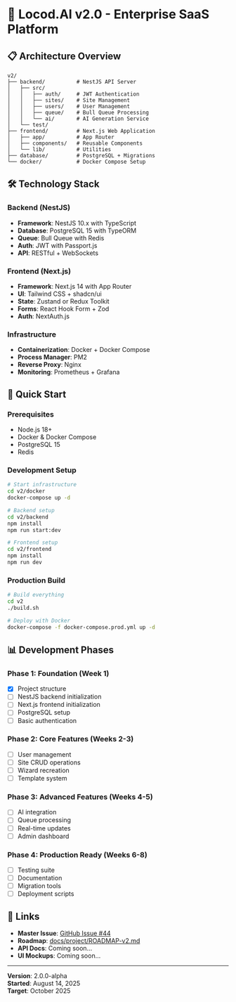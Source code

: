 # 🚀 Locod.AI v2.0 - Enterprise SaaS Platform

## 📋 Architecture Overview

```
v2/
├── backend/          # NestJS API Server
│   ├── src/
│   │   ├── auth/     # JWT Authentication
│   │   ├── sites/    # Site Management
│   │   ├── users/    # User Management
│   │   ├── queue/    # Bull Queue Processing
│   │   └── ai/       # AI Generation Service
│   └── test/
├── frontend/         # Next.js Web Application
│   ├── app/          # App Router
│   ├── components/   # Reusable Components
│   └── lib/          # Utilities
├── database/         # PostgreSQL + Migrations
└── docker/           # Docker Compose Setup
```

## 🛠️ Technology Stack

### Backend (NestJS)
- **Framework**: NestJS 10.x with TypeScript
- **Database**: PostgreSQL 15 with TypeORM
- **Queue**: Bull Queue with Redis
- **Auth**: JWT with Passport.js
- **API**: RESTful + WebSockets

### Frontend (Next.js)
- **Framework**: Next.js 14 with App Router
- **UI**: Tailwind CSS + shadcn/ui
- **State**: Zustand or Redux Toolkit
- **Forms**: React Hook Form + Zod
- **Auth**: NextAuth.js

### Infrastructure
- **Containerization**: Docker + Docker Compose
- **Process Manager**: PM2
- **Reverse Proxy**: Nginx
- **Monitoring**: Prometheus + Grafana

## 🚀 Quick Start

### Prerequisites
- Node.js 18+
- Docker & Docker Compose
- PostgreSQL 15
- Redis

### Development Setup

```bash
# Start infrastructure
cd v2/docker
docker-compose up -d

# Backend setup
cd v2/backend
npm install
npm run start:dev

# Frontend setup
cd v2/frontend
npm install
npm run dev
```

### Production Build

```bash
# Build everything
cd v2
./build.sh

# Deploy with Docker
docker-compose -f docker-compose.prod.yml up -d
```

## 📊 Development Phases

### Phase 1: Foundation (Week 1)
- [x] Project structure
- [ ] NestJS backend initialization
- [ ] Next.js frontend initialization
- [ ] PostgreSQL setup
- [ ] Basic authentication

### Phase 2: Core Features (Weeks 2-3)
- [ ] User management
- [ ] Site CRUD operations
- [ ] Wizard recreation
- [ ] Template system

### Phase 3: Advanced Features (Weeks 4-5)
- [ ] AI integration
- [ ] Queue processing
- [ ] Real-time updates
- [ ] Admin dashboard

### Phase 4: Production Ready (Weeks 6-8)
- [ ] Testing suite
- [ ] Documentation
- [ ] Migration tools
- [ ] Deployment scripts

## 🔗 Links

- **Master Issue**: [GitHub Issue #44](https://github.com/mocher01/website-generator/issues/44)
- **Roadmap**: [docs/project/ROADMAP-v2.md](../docs/project/ROADMAP-v2.md)
- **API Docs**: Coming soon...
- **UI Mockups**: Coming soon...

---

**Version**: 2.0.0-alpha  
**Started**: August 14, 2025  
**Target**: October 2025